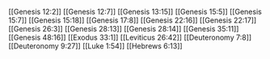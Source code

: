 [[Genesis 12:2]]
[[Genesis 12:7]]
[[Genesis 13:15]]
[[Genesis 15:5]]
[[Genesis 15:7]]
[[Genesis 15:18]]
[[Genesis 17:8]]
[[Genesis 22:16]]
[[Genesis 22:17]]
[[Genesis 26:3]]
[[Genesis 28:13]]
[[Genesis 28:14]]
[[Genesis 35:11]]
[[Genesis 48:16]]
[[Exodus 33:1]]
[[Leviticus 26:42]]
[[Deuteronomy 7:8]]
[[Deuteronomy 9:27]]
[[Luke 1:54]]
[[Hebrews 6:13]]
